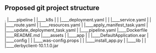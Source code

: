 ## Proposed git project structure
.
|____pipeline
| |____k8s
| | |____deployment.yaml
| | |____service.yaml
| | |____route.yaml
| |____resources.yaml
| |____apply_manifest_task.yaml
| |____update_deployment_task.yaml
| |____pipeline.yaml
|____Dockerfile
|____README.md
|____assets
| |____app
| | |____DefaultApplication.ear
| |____config
| | |____was-config.props
| | |____install_app.py
| |____lib
| | |____derbyclient-10.1.1.0.jar 
